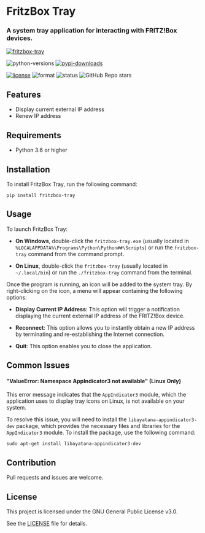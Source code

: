 # FritzBox Tray

### A system tray application for interacting with FRITZ!Box devices.

[![fritzbox-tray](https://user-images.githubusercontent.com/48277853/211208943-1cbb41fb-60a7-44d1-a697-5d0493bb167c.png)](https://github.com/aviolaris/fritzbox-tray)

![python-versions](https://img.shields.io/pypi/pyversions/fritzbox-tray)
[![pypi-downloads](https://img.shields.io/pypi/dm/fritzbox-tray.svg?color=blue&label=downloads&logo=pypi&logoColor=gold)](https://pypistats.org/packages/fritzbox-tray)

[![license](https://img.shields.io/pypi/l/fritzbox-tray?color=blueviolet)](https://github.com/aviolaris/fritzbox-tray/blob/master/LICENSE)
![format](https://img.shields.io/pypi/format/fritzbox-tray?color=blueviolet)
![status](https://img.shields.io/pypi/status/fritzbox-tray?color=blue)
![GitHub Repo stars](https://img.shields.io/github/stars/aviolaris/fritzbox-tray?color=blue&logo=github&logoColor=white)


## Features

- Display current external IP address
- Renew IP address

## Requirements

- Python 3.6 or higher

## Installation

To install FritzBox Tray, run the following command:

    pip install fritzbox-tray

## Usage

To launch FritzBox Tray:

 - **On Windows**, double-click the `fritzbox-tray.exe` (usually located in `%LOCALAPPDATA%\Programs\Python\Python##\Scripts`) or run the `fritzbox-tray` command from the command prompt.


 - **On Linux**, double-click the `fritzbox-tray` (usually located in `~/.local/bin`) or run the `./fritzbox-tray` command from the terminal.

Once the program is running, an icon will be added to the system tray. By right-clicking on the icon, a menu will appear containing the following options:

 - **Display Current IP Address**: This option will trigger a notification displaying the current external IP address of the FRITZ!Box device.


 - **Reconnect**: This option allows you to instantly obtain a new IP address by terminating and re-establishing the Internet connection.


 - **Quit**: This option enables you to close the application.

## Common Issues

#### "ValueError: Namespace AppIndicator3 not available" (Linux Only)

This error message indicates that the `AppIndicator3` module, which the application uses to display tray icons on Linux, is not available on your system.

To resolve this issue, you will need to install the `libayatana-appindicator3-dev` package, which provides the necessary files and libraries for the `AppIndicator3` module. To install the package, use the following command:

    sudo apt-get install libayatana-appindicator3-dev


## Contribution

Pull requests and issues are welcome.

## License

This project is licensed under the GNU General Public License v3.0.

See the [LICENSE](https://github.com/aviolaris/fritzbox-tray/blob/master/LICENSE) file for details.


